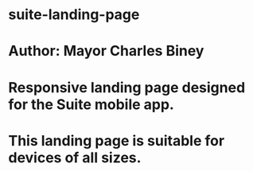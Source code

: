 # suite-landing-page
# Author: Mayor Charles Biney
# Responsive landing page designed for the Suite mobile app.
# This landing page is suitable for devices of all sizes.